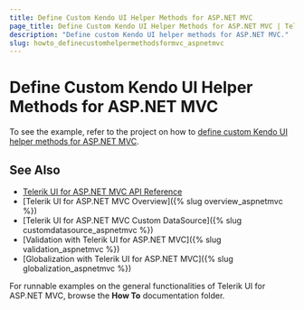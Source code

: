 ```yaml
---
title: Define Custom Kendo UI Helper Methods for ASP.NET MVC
page_title: Define Custom Kendo UI Helper Methods for ASP.NET MVC | Telerik UI for ASP.NET MVC
description: "Define custom Kendo UI helper methods for ASP.NET MVC."
slug: howto_definecustomhelpermethodsformvc_aspnetmvc
---
```


# Define Custom Kendo UI Helper Methods for ASP.NET MVC

To see the example, refer to the project on how to [define custom Kendo UI helper methods for ASP.NET MVC](https://github.com/telerik/ui-for-aspnet-mvc-examples/tree/master/general/DefineCustomKendoHelper).

## See Also

* [Telerik UI for ASP.NET MVC API Reference](http://docs.telerik.com/kendo-ui/api/Kendo.Mvc/AggregateFunction)
* [Telerik UI for ASP.NET MVC Overview]({% slug overview_aspnetmvc %})
* [Telerik UI for ASP.NET MVC Custom DataSource]({% slug customdatasource_aspnetmvc %})
* [Validation with Telerik UI for ASP.NET MVC]({% slug validation_aspnetmvc %})
* [Globalization with Telerik UI for ASP.NET MVC]({% slug globalization_aspnetmvc %})

For runnable examples on the general functionalities of Telerik UI for ASP.NET MVC, browse the **How To** documentation folder.
